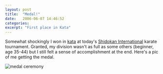 ```yaml
---
layout: post
title:  "Medal!"
date:   2006-06-07 14:46:52
categories: 
excerpt: "First place in Kata"
---
```

Somewhat shockingly I won in <a href="http://en.wikipedia.org/wiki/Kata">kata</a> at today's <a href="http://shidokan.dimentech.com/index.html">Shidokan International</a> karate tournament. Granted, my division wasn't as full as some others (beginner, age 35-44) but I still felt a sense of accomplishment at the end. Here's a pic of me getting the medal.

<img src="http://static.flickr.com/44/141583401_1c9635d8b5.jpg?v=0" alt="medal ceremony"/>



